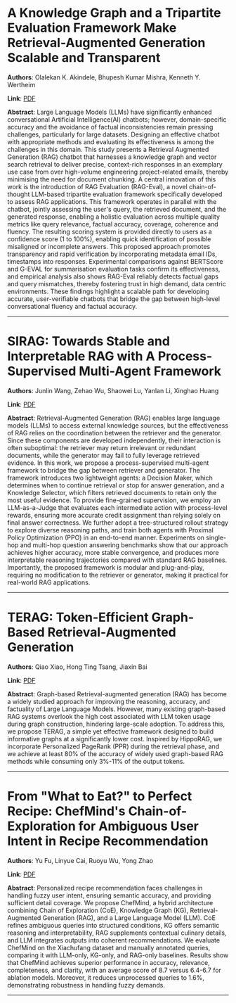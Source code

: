 # A Knowledge Graph and a Tripartite Evaluation Framework Make Retrieval-Augmented Generation Scalable and Transparent 

**Authors**: Olalekan K. Akindele, Bhupesh Kumar Mishra, Kenneth Y. Wertheim  

**Link**: [PDF](https://arxiv.org/pdf/2509.19209)  

**Abstract**: Large Language Models (LLMs) have significantly enhanced conversational Artificial Intelligence(AI) chatbots; however, domain-specific accuracy and the avoidance of factual inconsistencies remain pressing challenges, particularly for large datasets. Designing an effective chatbot with appropriate methods and evaluating its effectiveness is among the challenges in this domain. This study presents a Retrieval Augmented Generation (RAG) chatbot that harnesses a knowledge graph and vector search retrieval to deliver precise, context-rich responses in an exemplary use case from over high-volume engineering project-related emails, thereby minimising the need for document chunking. A central innovation of this work is the introduction of RAG Evaluation (RAG-Eval), a novel chain-of-thought LLM-based tripartite evaluation framework specifically developed to assess RAG applications. This framework operates in parallel with the chatbot, jointly assessing the user's query, the retrieved document, and the generated response, enabling a holistic evaluation across multiple quality metrics like query relevance, factual accuracy, coverage, coherence and fluency. The resulting scoring system is provided directly to users as a confidence score (1 to 100%), enabling quick identification of possible misaligned or incomplete answers. This proposed approach promotes transparency and rapid verification by incorporating metadata email IDs, timestamps into responses. Experimental comparisons against BERTScore and G-EVAL for summarisation evaluation tasks confirm its effectiveness, and empirical analysis also shows RAG-Eval reliably detects factual gaps and query mismatches, thereby fostering trust in high demand, data centric environments. These findings highlight a scalable path for developing accurate, user-verifiable chatbots that bridge the gap between high-level conversational fluency and factual accuracy. 

---
# SIRAG: Towards Stable and Interpretable RAG with A Process-Supervised Multi-Agent Framework 

**Authors**: Junlin Wang, Zehao Wu, Shaowei Lu, Yanlan Li, Xinghao Huang  

**Link**: [PDF](https://arxiv.org/pdf/2509.18167)  

**Abstract**: Retrieval-Augmented Generation (RAG) enables large language models (LLMs) to access external knowledge sources, but the effectiveness of RAG relies on the coordination between the retriever and the generator. Since these components are developed independently, their interaction is often suboptimal: the retriever may return irrelevant or redundant documents, while the generator may fail to fully leverage retrieved evidence. In this work, we propose a process-supervised multi-agent framework to bridge the gap between retriever and generator. The framework introduces two lightweight agents: a Decision Maker, which determines when to continue retrieval or stop for answer generation, and a Knowledge Selector, which filters retrieved documents to retain only the most useful evidence. To provide fine-grained supervision, we employ an LLM-as-a-Judge that evaluates each intermediate action with process-level rewards, ensuring more accurate credit assignment than relying solely on final answer correctness. We further adopt a tree-structured rollout strategy to explore diverse reasoning paths, and train both agents with Proximal Policy Optimization (PPO) in an end-to-end manner. Experiments on single-hop and multi-hop question answering benchmarks show that our approach achieves higher accuracy, more stable convergence, and produces more interpretable reasoning trajectories compared with standard RAG baselines. Importantly, the proposed framework is modular and plug-and-play, requiring no modification to the retriever or generator, making it practical for real-world RAG applications. 

---
# TERAG: Token-Efficient Graph-Based Retrieval-Augmented Generation 

**Authors**: Qiao Xiao, Hong Ting Tsang, Jiaxin Bai  

**Link**: [PDF](https://arxiv.org/pdf/2509.18667)  

**Abstract**: Graph-based Retrieval-augmented generation (RAG) has become a widely studied approach for improving the reasoning, accuracy, and factuality of Large Language Models. However, many existing graph-based RAG systems overlook the high cost associated with LLM token usage during graph construction, hindering large-scale adoption. To address this, we propose TERAG, a simple yet effective framework designed to build informative graphs at a significantly lower cost. Inspired by HippoRAG, we incorporate Personalized PageRank (PPR) during the retrieval phase, and we achieve at least 80% of the accuracy of widely used graph-based RAG methods while consuming only 3%-11% of the output tokens. 

---
# From "What to Eat?" to Perfect Recipe: ChefMind's Chain-of-Exploration for Ambiguous User Intent in Recipe Recommendation 

**Authors**: Yu Fu, Linyue Cai, Ruoyu Wu, Yong Zhao  

**Link**: [PDF](https://arxiv.org/pdf/2509.18226)  

**Abstract**: Personalized recipe recommendation faces challenges in handling fuzzy user intent, ensuring semantic accuracy, and providing sufficient detail coverage. We propose ChefMind, a hybrid architecture combining Chain of Exploration (CoE), Knowledge Graph (KG), Retrieval-Augmented Generation (RAG), and a Large Language Model (LLM). CoE refines ambiguous queries into structured conditions, KG offers semantic reasoning and interpretability, RAG supplements contextual culinary details, and LLM integrates outputs into coherent recommendations. We evaluate ChefMind on the Xiachufang dataset and manually annotated queries, comparing it with LLM-only, KG-only, and RAG-only baselines. Results show that ChefMind achieves superior performance in accuracy, relevance, completeness, and clarity, with an average score of 8.7 versus 6.4-6.7 for ablation models. Moreover, it reduces unprocessed queries to 1.6%, demonstrating robustness in handling fuzzy demands. 

---
